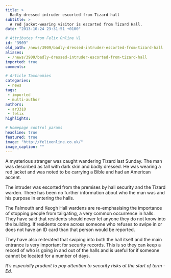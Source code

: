 ```yaml
---
title: >
  Badly dressed intruder escorted from Tizard hall
subtitle: >
  A red jacket-wearing visitor is escorted from Tizard Hall.
date: "2013-10-24 23:31:51 +0100"

# Attributes from Felix Online V1
id: "3909"
old_path: /news/3909/badly-dressed-intruder-escorted-from-tizard-hall
aliases:
 - /news/3909/badly-dressed-intruder-escorted-from-tizard-hall
imported: true
comments:

# Article Taxonomies
categories:
 - news
tags:
 - imported
 - multi-author
authors:
 - ar3310
 - felix
highlights:

# Homepage control params
headline: true
featured: true
image: "http://felixonline.co.uk/"
image_caption: ""
---
```


A mysterious stranger was caught wandering Tizard last Sunday. The man was described as tall with dark skin and badly dressed. He was wearing a red jacket and was noted to be carrying a Bible and had an American accent.

The intruder was escorted from the premises by hall security and the Tizard warden. There has been no further information about who the man was and his purpose in entering the halls.

The Falmouth and Keogh Hall wardens are re-emphasising the importance of stopping people from tailgating, a very common occurrence in halls. They have said that residents should never let anyone they do not know into the building. If residents come across someone who refuses to swipe in or does not have an ID card than that person would be reported.

They have also reiterated that swiping into both the hall itself and the main entrance is very important for security records. This is so they can keep a record of who is going in and out of the halls and is useful for if someone cannot be located for a number of days.

_It’s especially prudent to pay attention to security risks at the start of term - Ed._
